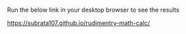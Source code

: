 Run the below link in your desktop browser to see the results

https://subrata107.github.io/rudimentry-math-calc/
